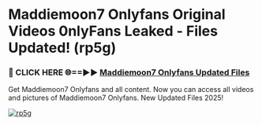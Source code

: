 # Maddiemoon7 Onlyfans Original Videos 0nlyFans Leaked - Files Updated! (rp5g)

<h3>🔴 CLICK HERE 🌐==►► <a href="https://tinyurl.com/2m67pmp6" rel="nofollow">Maddiemoon7 Onlyfans Updated Files</a></h3>

Get Maddiemoon7 Onlyfans and all content. Now you can access all videos and pictures of Maddiemoon7 Onlyfans. New Updated Files 2025!

[![rp5g](https://i.imgur.com/H4QAA4z.gif)](https://tinyurl.com/2m67pmp6)